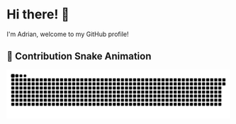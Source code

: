 # Hi there! 👋

I'm Adrian, welcome to my GitHub profile!

## 🐍 Contribution Snake Animation

![Snake animation](https://raw.githubusercontent.com/adspiceprospice/adspiceprospice/output/github-contribution-grid-snake.svg)

<!--
This snake animation is automatically generated from my GitHub contributions!
It updates every 24 hours to show my latest activity.
-->
